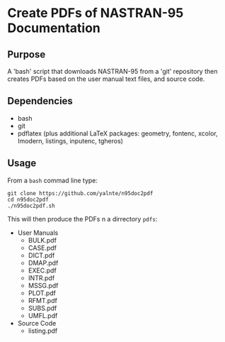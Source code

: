 # Create PDFs of NASTRAN-95 Documentation 

## Purpose
A 'bash' script that downloads NASTRAN-95 from a 'git' repository then creates PDFs based on the user manual text files, and source code.

## Dependencies
* bash
* git
* pdflatex (plus additional LaTeX packages: geometry, fontenc, xcolor, lmodern, listings, inputenc, tgheros)

## Usage
From a `bash` commad line type:
```
git clone https://github.com/yalnte/n95doc2pdf
cd n95doc2pdf
./n95doc2pdf.sh
```

This will then produce the PDFs n a dirrectory `pdfs`:
* User Manuals
   * BULK.pdf
   * CASE.pdf  
   * DICT.pdf  
   * DMAP.pdf  
   * EXEC.pdf  
   * INTR.pdf  
   * MSSG.pdf  
   * PLOT.pdf  
   * RFMT.pdf  
   * SUBS.pdf  
   * UMFL.pdf
* Source Code
   * listing.pdf  
